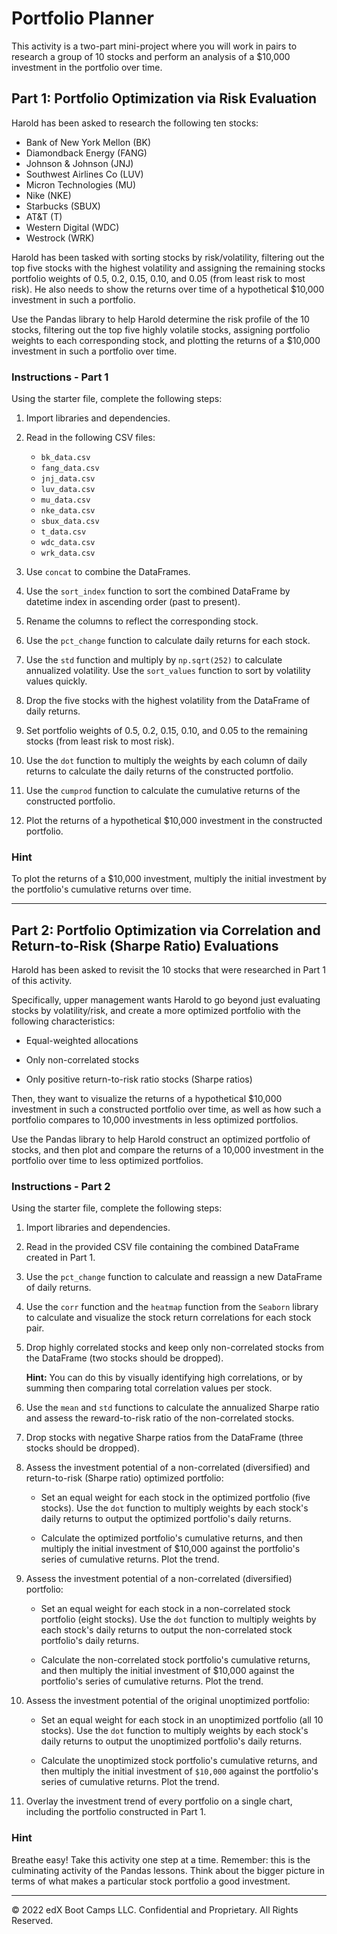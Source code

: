# Portfolio Planner

This activity is a two-part mini-project where you will work in pairs to research a group of 10 stocks and perform an analysis of a $10,000 investment in the portfolio over time.

## Part 1: Portfolio Optimization via Risk Evaluation

Harold has been asked to research the following ten stocks:

* Bank of New York Mellon (BK)
* Diamondback Energy (FANG)
* Johnson & Johnson (JNJ)
* Southwest Airlines Co (LUV)
* Micron Technologies (MU)
* Nike (NKE)
* Starbucks (SBUX)
* AT&T (T)
* Western Digital (WDC)
* Westrock (WRK)

Harold has been tasked with sorting stocks by risk/volatility, filtering out the top five stocks with the highest volatility and assigning the remaining stocks portfolio weights of 0.5, 0.2, 0.15, 0.10, and 0.05 (from least risk to most risk). He also needs to show the returns over time of a hypothetical $10,000 investment in such a portfolio.

Use the Pandas library to help Harold determine the risk profile of the 10 stocks, filtering out the top five highly volatile stocks, assigning portfolio weights to each corresponding stock, and plotting the returns of a $10,000 investment in such a portfolio over time.

### Instructions - Part 1

Using the starter file, complete the following steps:

1. Import libraries and dependencies.

2. Read in the following CSV files:

    * `bk_data.csv`
    * `fang_data.csv`
    * `jnj_data.csv`
    * `luv_data.csv`
    * `mu_data.csv`
    * `nke_data.csv`
    * `sbux_data.csv`
    * `t_data.csv`
    * `wdc_data.csv`
    * `wrk_data.csv`

3. Use `concat` to combine the DataFrames.

4. Use the `sort_index` function to sort the combined DataFrame by datetime index in ascending order (past to present).

5. Rename the columns to reflect the corresponding stock.

6. Use the `pct_change` function to calculate daily returns for each stock.

7. Use the `std` function and multiply by `np.sqrt(252)` to calculate annualized volatility. Use the `sort_values` function to sort by volatility values quickly.

8. Drop the five stocks with the highest volatility from the DataFrame of daily returns.

9. Set portfolio weights of 0.5, 0.2, 0.15, 0.10, and 0.05 to the remaining stocks (from least risk to most risk).

10. Use the `dot` function to multiply the weights by each column of daily returns to calculate the daily returns of the constructed portfolio.

11. Use the `cumprod` function to calculate the cumulative returns of the constructed portfolio.

12. Plot the returns of a hypothetical $10,000 investment in the constructed portfolio.

### Hint

To plot the returns of a $10,000 investment, multiply the initial investment by the portfolio's cumulative returns over time.

---

## Part 2: Portfolio Optimization via Correlation and Return-to-Risk (Sharpe Ratio) Evaluations

Harold has been asked to revisit the 10 stocks that were researched in Part 1 of this activity.

Specifically, upper management wants Harold to go beyond just evaluating stocks by volatility/risk, and create a more optimized portfolio with the following characteristics:

* Equal-weighted allocations

* Only non-correlated stocks

* Only positive return-to-risk ratio stocks (Sharpe ratios)

Then, they want to visualize the returns of a hypothetical $10,000 investment in such a constructed portfolio over time, as well as how such a portfolio compares to 10,000 investments in less optimized portfolios.

Use the Pandas library to help Harold construct an optimized portfolio of stocks, and then plot and compare the returns of a 10,000 investment in the portfolio over time to less optimized portfolios.

### Instructions - Part 2

Using the starter file, complete the following steps:

1. Import libraries and dependencies.

2. Read in the provided CSV file containing the combined DataFrame created in Part 1.

3. Use the `pct_change` function to calculate and reassign a new DataFrame of daily returns.

4. Use the `corr` function and the `heatmap` function from the `Seaborn` library to calculate and visualize the stock return correlations for each stock pair.

5. Drop highly correlated stocks and keep only non-correlated stocks from the DataFrame (two stocks should be dropped).

    **Hint:** You can do this by visually identifying high correlations, or by summing then comparing total correlation values per stock.

6. Use the `mean` and `std` functions to calculate the annualized Sharpe ratio and assess the reward-to-risk ratio of the non-correlated stocks.

7. Drop stocks with negative Sharpe ratios from the DataFrame (three stocks should be dropped).

8. Assess the investment potential of a non-correlated (diversified) and return-to-risk (Sharpe ratio) optimized portfolio:

    * Set an equal weight for each stock in the optimized portfolio (five stocks). Use the `dot` function to multiply weights by each stock's daily returns to output the optimized portfolio's daily returns.

    * Calculate the optimized portfolio's cumulative returns, and then multiply the initial investment of $10,000 against the portfolio's series of cumulative returns. Plot the trend.

9. Assess the investment potential of a non-correlated (diversified) portfolio:

    * Set an equal weight for each stock in a non-correlated stock portfolio (eight stocks). Use the `dot` function to multiply weights by each stock's daily returns to output the non-correlated stock portfolio's daily returns.

    * Calculate the non-correlated stock portfolio's cumulative returns, and then multiply the initial investment of $10,000 against the portfolio's series of cumulative returns. Plot the trend.

10. Assess the investment potential of the original unoptimized portfolio:

    * Set an equal weight for each stock in an unoptimized portfolio (all 10 stocks). Use the `dot` function to multiply weights by each stock's daily returns to output the unoptimized portfolio's daily returns.

    * Calculate the unoptimized stock portfolio's cumulative returns, and then multiply the initial investment of `$10,000` against the portfolio's series of cumulative returns. Plot the trend.

11. Overlay the investment trend of every portfolio on a single chart, including the portfolio constructed in Part 1.

### Hint

Breathe easy! Take this activity one step at a time. Remember: this is the culminating activity of the Pandas lessons. Think about the bigger picture in terms of what makes a particular stock portfolio a good investment.

---

© 2022 edX Boot Camps LLC. Confidential and Proprietary. All Rights Reserved.
